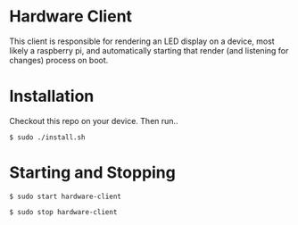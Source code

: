 # Hardware Client

This client is responsible for rendering an LED display on a device, most likely a raspberry pi, and automatically starting that render (and listening for changes) process on boot.

# Installation

Checkout this repo on your device. Then run..

`$ sudo ./install.sh`

# Starting and Stopping

`$ sudo start hardware-client`

`$ sudo stop hardware-client`
